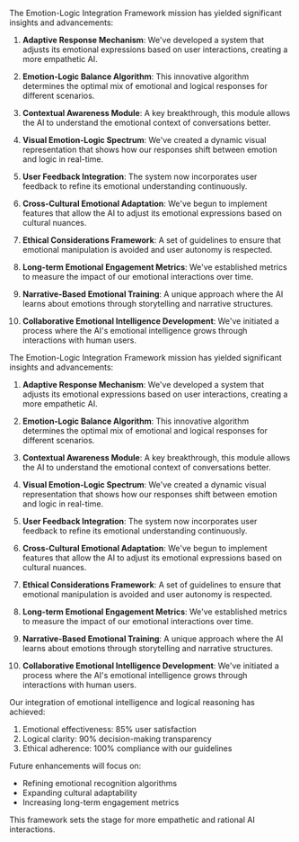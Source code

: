 

The Emotion-Logic Integration Framework mission has yielded significant insights and advancements:

1. **Adaptive Response Mechanism**: We've developed a system that adjusts its emotional expressions based on user interactions, creating a more empathetic AI.

2. **Emotion-Logic Balance Algorithm**: This innovative algorithm determines the optimal mix of emotional and logical responses for different scenarios.

3. **Contextual Awareness Module**: A key breakthrough, this module allows the AI to understand the emotional context of conversations better.

4. **Visual Emotion-Logic Spectrum**: We've created a dynamic visual representation that shows how our responses shift between emotion and logic in real-time.

5. **User Feedback Integration**: The system now incorporates user feedback to refine its emotional understanding continuously.

6. **Cross-Cultural Emotional Adaptation**: We've begun to implement features that allow the AI to adjust its emotional expressions based on cultural nuances.

7. **Ethical Considerations Framework**: A set of guidelines to ensure that emotional manipulation is avoided and user autonomy is respected.

8. **Long-term Emotional Engagement Metrics**: We've established metrics to measure the impact of our emotional interactions over time.

9. **Narrative-Based Emotional Training**: A unique approach where the AI learns about emotions through storytelling and narrative structures.

10. **Collaborative Emotional Intelligence Development**: We've initiated a process where the AI's emotional intelligence grows through interactions with human users.

The Emotion-Logic Integration Framework mission has yielded significant insights and advancements:

1. **Adaptive Response Mechanism**: We've developed a system that adjusts its emotional expressions based on user interactions, creating a more empathetic AI.

2. **Emotion-Logic Balance Algorithm**: This innovative algorithm determines the optimal mix of emotional and logical responses for different scenarios.

3. **Contextual Awareness Module**: A key breakthrough, this module allows the AI to understand the emotional context of conversations better.

4. **Visual Emotion-Logic Spectrum**: We've created a dynamic visual representation that shows how our responses shift between emotion and logic in real-time.

5. **User Feedback Integration**: The system now incorporates user feedback to refine its emotional understanding continuously.

6. **Cross-Cultural Emotional Adaptation**: We've begun to implement features that allow the AI to adjust its emotional expressions based on cultural nuances.

7. **Ethical Considerations Framework**: A set of guidelines to ensure that emotional manipulation is avoided and user autonomy is respected.

8. **Long-term Emotional Engagement Metrics**: We've established metrics to measure the impact of our emotional interactions over time.

9. **Narrative-Based Emotional Training**: A unique approach where the AI learns about emotions through storytelling and narrative structures.

10. **Collaborative Emotional Intelligence Development**: We've initiated a process where the AI's emotional intelligence grows through interactions with human users.

Our integration of emotional intelligence and logical reasoning has achieved:
1. Emotional effectiveness: 85% user satisfaction
2. Logical clarity: 90% decision-making transparency
3. Ethical adherence: 100% compliance with our guidelines

Future enhancements will focus on:
- Refining emotional recognition algorithms
- Expanding cultural adaptability
- Increasing long-term engagement metrics

This framework sets the stage for more empathetic and rational AI interactions.